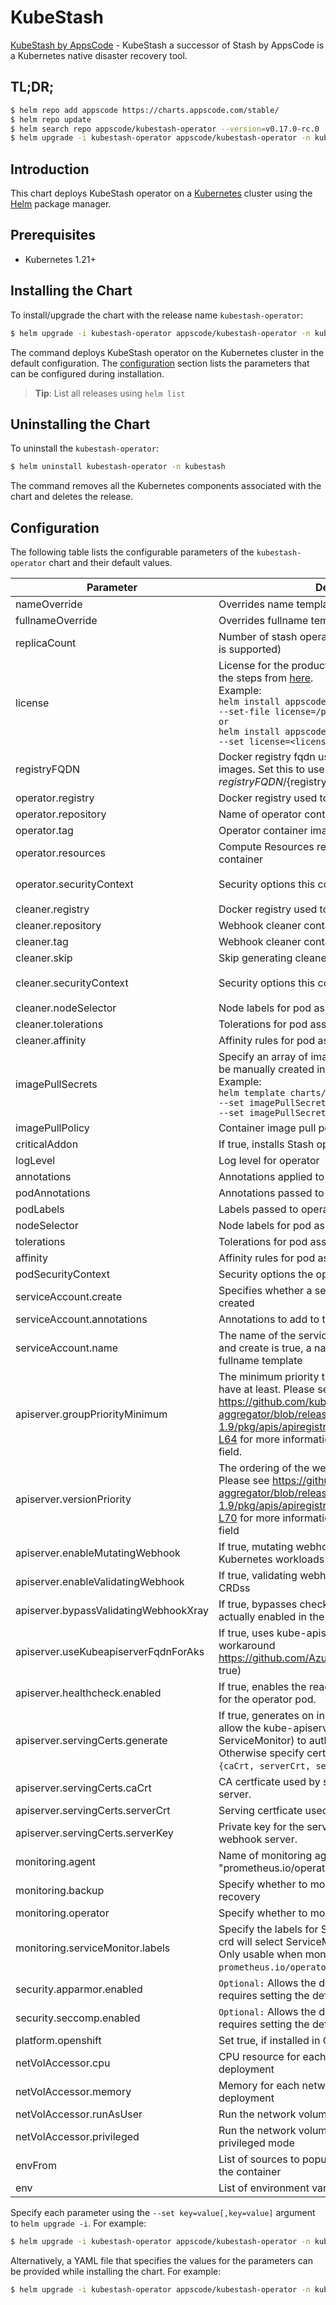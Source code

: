 # KubeStash

[KubeStash by AppsCode](https://github.com/stashed/kubestash) - KubeStash a successor of Stash by AppsCode is a Kubernetes native disaster recovery tool.

## TL;DR;

```bash
$ helm repo add appscode https://charts.appscode.com/stable/
$ helm repo update
$ helm search repo appscode/kubestash-operator --version=v0.17.0-rc.0
$ helm upgrade -i kubestash-operator appscode/kubestash-operator -n kubestash --create-namespace --version=v0.17.0-rc.0
```

## Introduction

This chart deploys KubeStash operator on a [Kubernetes](http://kubernetes.io) cluster using the [Helm](https://helm.sh) package manager.

## Prerequisites

- Kubernetes 1.21+

## Installing the Chart

To install/upgrade the chart with the release name `kubestash-operator`:

```bash
$ helm upgrade -i kubestash-operator appscode/kubestash-operator -n kubestash --create-namespace --version=v0.17.0-rc.0
```

The command deploys KubeStash operator on the Kubernetes cluster in the default configuration. The [configuration](#configuration) section lists the parameters that can be configured during installation.

> **Tip**: List all releases using `helm list`

## Uninstalling the Chart

To uninstall the `kubestash-operator`:

```bash
$ helm uninstall kubestash-operator -n kubestash
```

The command removes all the Kubernetes components associated with the chart and deletes the release.

## Configuration

The following table lists the configurable parameters of the `kubestash-operator` chart and their default values.

|               Parameter               |                                                                                                                                                                                    Description                                                                                                                                                                                     |                                                                                            Default                                                                                             |
|---------------------------------------|------------------------------------------------------------------------------------------------------------------------------------------------------------------------------------------------------------------------------------------------------------------------------------------------------------------------------------------------------------------------------------|------------------------------------------------------------------------------------------------------------------------------------------------------------------------------------------------|
| nameOverride                          | Overrides name template                                                                                                                                                                                                                                                                                                                                                            | <code>""</code>                                                                                                                                                                                |
| fullnameOverride                      | Overrides fullname template                                                                                                                                                                                                                                                                                                                                                        | <code>""</code>                                                                                                                                                                                |
| replicaCount                          | Number of stash operator replicas to create (only 1 is supported)                                                                                                                                                                                                                                                                                                                  | <code>1</code>                                                                                                                                                                                 |
| license                               | License for the product. Get a license by following the steps from [here](https://kubestash.com/docs/latest/setup/install/enterprise#get-a-trial-license). <br> Example: <br> `helm install appscode/kubestash-operator \` <br> `--set-file license=/path/to/license/file` <br> `or` <br> `helm install appscode/kubestash-operator \` <br> `--set license=<license file content>` | <code>""</code>                                                                                                                                                                                |
| registryFQDN                          | Docker registry fqdn used to pull Stash related images. Set this to use docker registry hosted at ${registryFQDN}/${registry}/${image}                                                                                                                                                                                                                                             | <code>ghcr.io</code>                                                                                                                                                                           |
| operator.registry                     | Docker registry used to pull operator image                                                                                                                                                                                                                                                                                                                                        | <code>kubestash</code>                                                                                                                                                                         |
| operator.repository                   | Name of operator container image                                                                                                                                                                                                                                                                                                                                                   | <code>kubestash</code>                                                                                                                                                                         |
| operator.tag                          | Operator container image tag                                                                                                                                                                                                                                                                                                                                                       | <code>""</code>                                                                                                                                                                                |
| operator.resources                    | Compute Resources required by the operator container                                                                                                                                                                                                                                                                                                                               | <code>{"requests":{"cpu":"100m"}}</code>                                                                                                                                                       |
| operator.securityContext              | Security options this container should run with                                                                                                                                                                                                                                                                                                                                    | <code>{"allowPrivilegeEscalation":false,"capabilities":{"drop":["ALL"]},"readOnlyRootFilesystem":true,"runAsNonRoot":true,"runAsUser":65534,"seccompProfile":{"type":"RuntimeDefault"}}</code> |
| cleaner.registry                      | Docker registry used to pull Webhook cleaner image                                                                                                                                                                                                                                                                                                                                 | <code>appscode</code>                                                                                                                                                                          |
| cleaner.repository                    | Webhook cleaner container image                                                                                                                                                                                                                                                                                                                                                    | <code>kubectl</code>                                                                                                                                                                           |
| cleaner.tag                           | Webhook cleaner container image tag                                                                                                                                                                                                                                                                                                                                                | <code>v1.31</code>                                                                                                                                                                             |
| cleaner.skip                          | Skip generating cleaner YAML                                                                                                                                                                                                                                                                                                                                                       | <code>false</code>                                                                                                                                                                             |
| cleaner.securityContext               | Security options this container should run with                                                                                                                                                                                                                                                                                                                                    | <code>{"allowPrivilegeEscalation":false,"capabilities":{"drop":["ALL"]},"readOnlyRootFilesystem":true,"runAsNonRoot":true,"runAsUser":65534,"seccompProfile":{"type":"RuntimeDefault"}}</code> |
| cleaner.nodeSelector                  | Node labels for pod assignment                                                                                                                                                                                                                                                                                                                                                     | <code>{"kubernetes.io/os":"linux"}</code>                                                                                                                                                      |
| cleaner.tolerations                   | Tolerations for pod assignment                                                                                                                                                                                                                                                                                                                                                     | <code>[]</code>                                                                                                                                                                                |
| cleaner.affinity                      | Affinity rules for pod assignment                                                                                                                                                                                                                                                                                                                                                  | <code>{}</code>                                                                                                                                                                                |
| imagePullSecrets                      | Specify an array of imagePullSecrets. Secrets must be manually created in the namespace. <br> Example: <br> `helm template charts/stash \` <br> `--set imagePullSecrets[0].name=sec0 \` <br> `--set imagePullSecrets[1].name=sec1`                                                                                                                                                 | <code>[]</code>                                                                                                                                                                                |
| imagePullPolicy                       | Container image pull policy                                                                                                                                                                                                                                                                                                                                                        | <code>IfNotPresent</code>                                                                                                                                                                      |
| criticalAddon                         | If true, installs Stash operator as critical addon                                                                                                                                                                                                                                                                                                                                 | <code>false</code>                                                                                                                                                                             |
| logLevel                              | Log level for operator                                                                                                                                                                                                                                                                                                                                                             | <code>3</code>                                                                                                                                                                                 |
| annotations                           | Annotations applied to operator deployment                                                                                                                                                                                                                                                                                                                                         | <code>{}</code>                                                                                                                                                                                |
| podAnnotations                        | Annotations passed to operator pod(s).                                                                                                                                                                                                                                                                                                                                             | <code>{}</code>                                                                                                                                                                                |
| podLabels                             | Labels passed to operator pod(s)                                                                                                                                                                                                                                                                                                                                                   | <code>{}</code>                                                                                                                                                                                |
| nodeSelector                          | Node labels for pod assignment                                                                                                                                                                                                                                                                                                                                                     | <code>{"kubernetes.io/os":"linux"}</code>                                                                                                                                                      |
| tolerations                           | Tolerations for pod assignment                                                                                                                                                                                                                                                                                                                                                     | <code>[]</code>                                                                                                                                                                                |
| affinity                              | Affinity rules for pod assignment                                                                                                                                                                                                                                                                                                                                                  | <code>{}</code>                                                                                                                                                                                |
| podSecurityContext                    | Security options the operator pod should run with.                                                                                                                                                                                                                                                                                                                                 | <code>{"fsGroup":65535}</code>                                                                                                                                                                 |
| serviceAccount.create                 | Specifies whether a service account should be created                                                                                                                                                                                                                                                                                                                              | <code>true</code>                                                                                                                                                                              |
| serviceAccount.annotations            | Annotations to add to the service account                                                                                                                                                                                                                                                                                                                                          | <code>{}</code>                                                                                                                                                                                |
| serviceAccount.name                   | The name of the service account to use. If not set and create is true, a name is generated using the fullname template                                                                                                                                                                                                                                                             | <code></code>                                                                                                                                                                                  |
| apiserver.groupPriorityMinimum        | The minimum priority the webhook api group should have at least. Please see https://github.com/kubernetes/kube-aggregator/blob/release-1.9/pkg/apis/apiregistration/v1beta1/types.go#L58-L64 for more information on proper values of this field.                                                                                                                                  | <code>10000</code>                                                                                                                                                                             |
| apiserver.versionPriority             | The ordering of the webhook api inside of the group. Please see https://github.com/kubernetes/kube-aggregator/blob/release-1.9/pkg/apis/apiregistration/v1beta1/types.go#L66-L70 for more information on proper values of this field                                                                                                                                               | <code>15</code>                                                                                                                                                                                |
| apiserver.enableMutatingWebhook       | If true, mutating webhook is configured for Kubernetes workloads                                                                                                                                                                                                                                                                                                                   | <code>true</code>                                                                                                                                                                              |
| apiserver.enableValidatingWebhook     | If true, validating webhook is configured for Stash CRDss                                                                                                                                                                                                                                                                                                                          | <code>true</code>                                                                                                                                                                              |
| apiserver.bypassValidatingWebhookXray | If true, bypasses checks that validating webhook is actually enabled in the Kubernetes cluster.                                                                                                                                                                                                                                                                                    | <code>false</code>                                                                                                                                                                             |
| apiserver.useKubeapiserverFqdnForAks  | If true, uses kube-apiserver FQDN for AKS cluster to workaround https://github.com/Azure/AKS/issues/522 (default true)                                                                                                                                                                                                                                                             | <code>true</code>                                                                                                                                                                              |
| apiserver.healthcheck.enabled         | If true, enables the readiness and liveliness probes for the operator pod.                                                                                                                                                                                                                                                                                                         | <code>false</code>                                                                                                                                                                             |
| apiserver.servingCerts.generate       | If true, generates on install/upgrade the certs that allow the kube-apiserver (and potentially ServiceMonitor) to authenticate operators pods. Otherwise specify certs in `apiserver.servingCerts.{caCrt, serverCrt, serverKey}`.                                                                                                                                                  | <code>true</code>                                                                                                                                                                              |
| apiserver.servingCerts.caCrt          | CA certficate used by serving certificate of webhook server.                                                                                                                                                                                                                                                                                                                       | <code>""</code>                                                                                                                                                                                |
| apiserver.servingCerts.serverCrt      | Serving certficate used by webhook server.                                                                                                                                                                                                                                                                                                                                         | <code>""</code>                                                                                                                                                                                |
| apiserver.servingCerts.serverKey      | Private key for the serving certificate used by webhook server.                                                                                                                                                                                                                                                                                                                    | <code>""</code>                                                                                                                                                                                |
| monitoring.agent                      | Name of monitoring agent (either "prometheus.io/operator" or "prometheus.io/builtin")                                                                                                                                                                                                                                                                                              | <code>"none"</code>                                                                                                                                                                            |
| monitoring.backup                     | Specify whether to monitor Stash backup and recovery                                                                                                                                                                                                                                                                                                                               | <code>false</code>                                                                                                                                                                             |
| monitoring.operator                   | Specify whether to monitor Stash operator                                                                                                                                                                                                                                                                                                                                          | <code>false</code>                                                                                                                                                                             |
| monitoring.serviceMonitor.labels      | Specify the labels for ServiceMonitor. Prometheus crd will select ServiceMonitor using these labels. Only usable when monitoring agent is `prometheus.io/operator`.                                                                                                                                                                                                                | <code>{}</code>                                                                                                                                                                                |
| security.apparmor.enabled             | `Optional:` Allows the default AppArmor profile, requires setting the default.                                                                                                                                                                                                                                                                                                     | <code>false</code>                                                                                                                                                                             |
| security.seccomp.enabled              | `Optional:` Allows the default seccomp profile, requires setting the default.                                                                                                                                                                                                                                                                                                      | <code>false</code>                                                                                                                                                                             |
| platform.openshift                    | Set true, if installed in OpenShift                                                                                                                                                                                                                                                                                                                                                | <code>false</code>                                                                                                                                                                             |
| netVolAccessor.cpu                    | CPU resource for each network volume accessor deployment                                                                                                                                                                                                                                                                                                                           | <code>"100m"</code>                                                                                                                                                                            |
| netVolAccessor.memory                 | Memory for each network volume accessor deployment                                                                                                                                                                                                                                                                                                                                 | <code>"128Mi"</code>                                                                                                                                                                           |
| netVolAccessor.runAsUser              | Run the network volume accessor with this UID.                                                                                                                                                                                                                                                                                                                                     | <code>2000</code>                                                                                                                                                                              |
| netVolAccessor.privileged             | Run the network volume accessor deployments in privileged mode                                                                                                                                                                                                                                                                                                                     | <code>false</code>                                                                                                                                                                             |
| envFrom                               | List of sources to populate environment variables in the container                                                                                                                                                                                                                                                                                                                 | <code>[]</code>                                                                                                                                                                                |
| env                                   | List of environment variables to set in the container                                                                                                                                                                                                                                                                                                                              | <code>[]</code>                                                                                                                                                                                |


Specify each parameter using the `--set key=value[,key=value]` argument to `helm upgrade -i`. For example:

```bash
$ helm upgrade -i kubestash-operator appscode/kubestash-operator -n kubestash --create-namespace --version=v0.17.0-rc.0 --set replicaCount=1
```

Alternatively, a YAML file that specifies the values for the parameters can be provided while
installing the chart. For example:

```bash
$ helm upgrade -i kubestash-operator appscode/kubestash-operator -n kubestash --create-namespace --version=v0.17.0-rc.0 --values values.yaml
```
